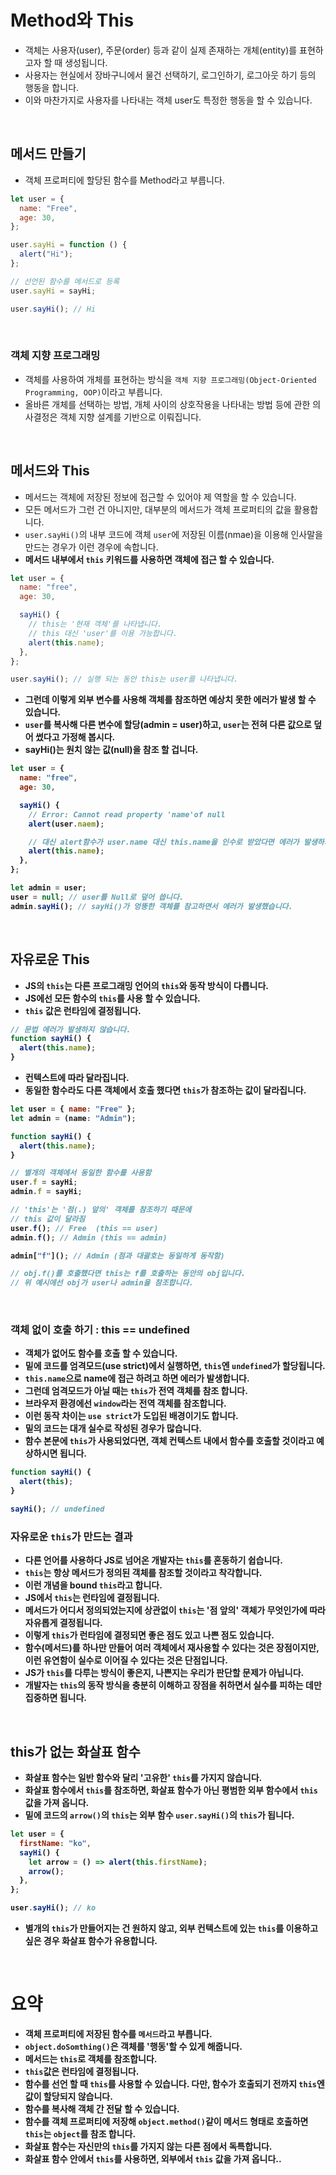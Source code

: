 # Method와 This

- 객체는 사용자(user), 주문(order) 등과 같이 실제 존재하는 개체(entity)를 표현하고자 할 때 생성됩니다.
- 사용자는 현실에서 장바구니에서 물건 선택하기, 로그인하기, 로그아웃 하기 등의 행동을 합니다.
- 이와 마찬가지로 사용자를 나타내는 객체 user도 특정한 행동을 할 수 있습니다.

<br>

## 메서드 만들기

- 객체 프로퍼티에 할당된 함수를 Method라고 부릅니다.

```js
let user = {
  name: "Free",
  age: 30,
};

user.sayHi = function () {
  alert("Hi");
};

// 선언된 함수를 메서드로 등록
user.sayHi = sayHi;

user.sayHi(); // Hi
```

<br>

### 객체 지향 프로그래밍

- 객체를 사용하여 개체를 표현하는 방식을 `객체 지향 프로그래밍(Object-Oriented Programming, OOP)`이라고 부릅니다.
- 올바른 개체를 선택하는 방법, 개체 사이의 상호작용을 나타내는 방법 등에 관한 의사결정은 객체 지향 설계를 기반으로 이뤄집니다.

<br>

## 메서드와 This

- 메서드는 객체에 저장된 정보에 접근할 수 있어야 제 역할을 할 수 있습니다.
- 모든 메서드가 그런 건 아니지만, 대부분의 메서드가 객체 프로퍼티의 값을 활용합니다.
- `user.sayHi()`의 내부 코드에 객체 `user`에 저장된 이름(nmae)을 이용해 인사말을 만드는 경우가 이런 경우에 속합니다.
- <b>메서드 내부에서 `this` 키워드를 사용하면 객체에 접근 할 수 있습니다.</b>

```js
let user = {
  name: "free",
  age: 30,

  sayHi() {
    // this는 '현재 객체'를 나타냅니다.
    // this 대신 'user'를 이용 가능합니다.
    alert(this.name);
  },
};

user.sayHi(); // 실행 되는 동안 this는 user를 나타냅니다.
```

<b>

- 그런데 이렇게 외부 변수를 사용해 객체를 참조하면 예상치 못한 에러가 발생 할 수 있습니다.
- `user`를 복사해 다른 변수에 할당(admin = user)하고, `user`는 전혀 다른 값으로 덮어 썼다고 가정해 봅시다.
- sayHi()는 원치 않는 값(null)을 참조 할 겁니다.

```js
let user = {
  name: "free",
  age: 30,

  sayHi() {
    // Error: Cannot read property 'name'of null
    alert(user.naem);

    // 대신 alert함수가 user.name 대신 this.name을 인수로 받았다면 에러가 발생하지 않았을 겁니다.
    alert(this.name);
  },
};

let admin = user;
user = null; // user를 Null로 덮어 씁니다.
admin.sayHi(); // sayHi()가 엉뚱한 객체를 참고하면서 에러가 발생했습니다.
```

<br>

## 자유로운 This

- JS의 `this`는 다른 프로그래밍 언어의 `this`와 동작 방식이 다릅니다.
- JS에선 모든 함수의 `this`를 사용 할 수 있습니다.
- `this` 값은 런타임에 결정됩니다.

```js
// 문법 에러가 발생하지 않습니다.
function sayHi() {
  alert(this.name);
}
```

- 컨텍스트에 따라 달라집니다.
- 동일한 함수라도 다른 객체에서 호출 했다면 `this`가 참조하는 값이 달라집니다.

```js
let user = { name: "Free" };
let admin = (name: "Admin");

function sayHi() {
  alert(this.name);
}

// 별개의 객체에서 동일한 함수를 사용함
user.f = sayHi;
admin.f = sayHi;

// 'this'는 '점(.) 앞의' 객체를 참조하기 때문에
// this 값이 달라짐
user.f(); // Free  (this == user)
admin.f(); // Admin (this == admin)

admin["f"](); // Admin (점과 대괄호는 동일하게 동작함)

// obj.f()를 호출했다면 this는 f를 호출하는 동안의 obj입니다.
// 위 예시에선 obj가 user나 admin을 참조합니다.
```

<br>

### 객체 없이 호출 하기 : this == undefined

- 객체가 없어도 함수를 호출 할 수 있습니다.
- 밑에 코드를 엄격모드(use strict)에서 실행하면, `this`엔 `undefined`가 할당됩니다.
- `this.name`으로 name에 접근 하려고 하면 에러가 발생합니다.
- 그런데 엄격모드가 아닐 때는 `this`가 전역 객체를 참조 합니다.
- 브라우저 환경에선 `window`라는 전역 객체를 참조합니다.
- 이런 동작 차이는 `use strict`가 도입된 배경이기도 합니다.
- 밑의 코드는 대개 실수로 작성된 경우가 많습니다.
- 함수 본문에 `this`가 사용되었다면, 객체 컨텍스트 내에서 함수를 호출할 것이라고 예상하시면 됩니다.

```js
function sayHi() {
  alert(this);
}

sayHi(); // undefined
```

### 자유로운 `this`가 만드는 결과

- 다른 언어를 사용하다 JS로 넘어온 개발자는 `this`를 혼동하기 쉽습니다.
- `this`는 항상 메서드가 정의된 객체를 참조할 것이라고 착각합니다.
- 이런 개념을 bound `this`라고 합니다.
- JS에서 `this`는 런타임에 결정됩니다.
- 메서드가 어디서 정의되었는지에 상관없이 `this`는 '점 앞의' 객체가 무엇인가에 따라 자유롭게 결정됩니다.
- 이렇게 `this`가 런타임에 결정되면 좋은 점도 있고 나쁜 점도 있습니다.
- 함수(메서드)를 하나만 만들어 여러 객체에서 재사용할 수 있다는 것은 장점이지만, 이런 유연함이 실수로 이어질 수 있다는 것은 단점입니다.
- JS가 `this`를 다루는 방식이 좋은지, 나쁜지는 우리가 판단할 문제가 아닙니다.
- 개발자는 `this`의 동작 방식을 충분히 이해하고 장점을 취하면서 실수를 피하는 데만 집중하면 됩니다.

<br>

## this가 없는 화살표 함수

- 화살표 함수는 일반 함수와 달리 '고유한' `this`를 가지지 않습니다.
- 화살표 함수에서 `this`를 참조하면, 화살표 함수가 아닌 평범한 외부 함수에서 `this`값을 가져 옵니다.
- 밑에 코드의 `arrow()`의 `this`는 외부 함수 `user.sayHi()`의 `this`가 됩니다.

```js
let user = {
  firstName: "ko",
  sayHi() {
    let arrow = () => alert(this.firstName);
    arrow();
  },
};

user.sayHi(); // ko
```

- 별개의 `this`가 만들어지는 건 원하지 않고, 외부 컨텍스트에 있는 `this`를 이용하고 싶은 경우 화살표 함수가 유용합니다.

<br>

# 요약

- 객체 프로퍼티에 저장된 함수를 `메서드`라고 부릅니다.
- `object.doSomthing()`은 객체를 '행동'할 수 있게 해줍니다.
- 메서드는 `this`로 객체를 참조합니다.
- `this`값은 런타임에 결정됩니다.
- 함수를 선언 할 때 `this`를 사용할 수 있습니다. 다만, 함수가 호출되기 전까지 `this`엔 값이 할당되지 않습니다.
- 함수를 복사해 객체 간 전달 할 수 있습니다.
- 함수를 객체 프로퍼티에 저장해 `object.method()`같이 메서드 형태로 호출하면 `this`는 `object`를 참조 합니다.
- 화살표 함수는 자신만의 `this`를 가지지 않는 다른 점에서 독특합니다.
- 화살표 함수 안에서 `this`를 사용하면, 외부에서 `this` 값을 가져 옵니다..
